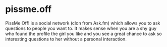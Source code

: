 # pissme.off
PissMe Off! is a social network (clon from Ask.fm) which allows you to ask questions to people you want to. It makes sense when you are a shy guy who found the profile the girl you like and you see a great chance to ask so interesting questions to her without a personal interaction.
